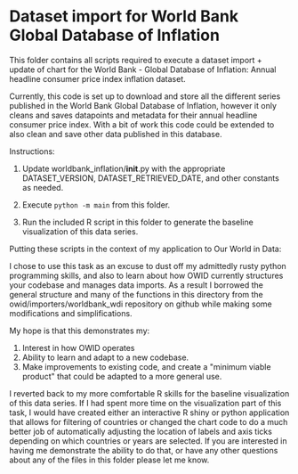 
# Dataset import for World Bank Global Database of Inflation

This folder contains all scripts required to execute a dataset import + update of chart for the World Bank - Global Database of Inflation: Annual headline consumer price index inflation dataset. 

Currently, this code is set up to download and store all the different series published in the World Bank Global Database of Inflation, however it only cleans and saves datapoints and metadata for their annual headline consumer price index. With a bit of work this code could be extended to also clean and save other data published in this database. 

Instructions:

1. Update worldbank_inflation/__init__.py with the appropriate DATASET_VERSION, DATASET_RETRIEVED_DATE, and other constants as needed.

2. Execute `python -m main` from this folder.

3. Run the included R script in this folder to generate the baseline visualization of this data series. 

Putting these scripts in the context of my application to Our World in Data:

I chose to use this task as an excuse to dust off my admittedly rusty python programming skills, and also to learn about how OWID currently structures your codebase and manages data imports. As a result I borrowed the general structure and many of the functions in this directory from the owid/importers/worldbank_wdi repository on github while making some modifications and simplifications. 

My hope is that this demonstrates my:

1. Interest in how OWID operates
2. Ability to learn and adapt to a new codebase. 
3. Make improvements to existing code, and create a "minimum viable product" that could be adapted to a more general use. 

I reverted back to my more comfortable R skills for the baseline visualization of this data series. If I had spent more time on the visualization part of this task, I would have created either an interactive R shiny or python application that allows for filtering of countries or changed the chart code to do a much better job of automatically adjusting the location of labels and axis ticks depending on which countries or years are selected. If you are interested in having me demonstrate the ability to do that, or have any other questions about any of the files in this folder please let me know. 

